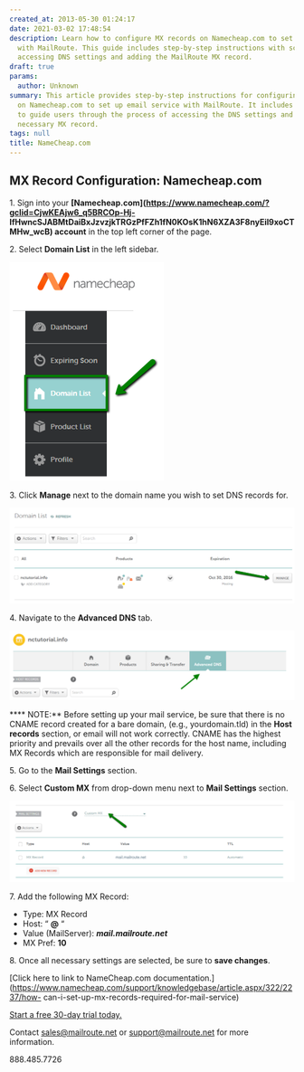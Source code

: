 ```yaml
---
created_at: 2013-05-30 01:24:17
date: 2021-03-02 17:48:54
description: Learn how to configure MX records on Namecheap.com to set up email service
  with MailRoute. This guide includes step-by-step instructions with screenshots for
  accessing DNS settings and adding the MailRoute MX record.
draft: true
params:
  author: Unknown
summary: This article provides step-by-step instructions for configuring MX records
  on Namecheap.com to set up email service with MailRoute. It includes screenshots
  to guide users through the process of accessing the DNS settings and adding the
  necessary MX record.
tags: null
title: NameCheap.com
---
```



## MX Record Configuration: Namecheap.com

1\. Sign into your
**[Namecheap.com](https://www.namecheap.com/?gclid=CjwKEAjw6_q5BRCOp-Hj-
IfHwncSJABMtDaiBxJzvzjkTRGzPfFZh1fN0KOsK1hN6XZA3F8nyEiI9xoCTMHw_wcB) account**
in the top left corner of the page.

2\. Select **Domain List** in the left sidebar.

![hostrecords_ar1.png](hostrecords_ar1.png)

3\. Click **Manage** next to the domain name you wish to set DNS records for.

![managebutton.png](managebutton.png)

4\. Navigate to the **Advanced DNS** tab.

![advanced.png](advanced.png)

**** NOTE:** Before setting up your mail service, be sure that there is no
CNAME record created for a bare domain, (e.g., yourdomain.tld) in the **Host
records** section, or email will not work correctly. CNAME has the highest
priority and prevails over all the other records for the host name, including
MX Records which are responsible for mail delivery.

5\. Go to the **Mail Settings** section.

6\. Select **Custom MX** from drop-down menu next to **Mail Settings**
section.

![custommxsetup.png](custommxsetup.png)

7\. Add the following MX Record:

  * Type: MX Record
  * Host: “ **@** “
  * Value (MailServer): **_mail.mailroute.net_**
  * MX Pref: **10**

8\. Once all necessary settings are selected, be sure to **save changes**.

[Click here to link to NameCheap.com
documentation.](https://www.namecheap.com/support/knowledgebase/article.aspx/322/2237/how-
can-i-set-up-mx-records-required-for-mail-service)

[Start a free 30-day trial today.](http://mailroute.net/signup.html)

Contact [sales@mailroute.net](mailto:sales@mailroute.net) or
[support@mailroute.net](mailto:support@mailroute.net) for more information.

888.485.7726

